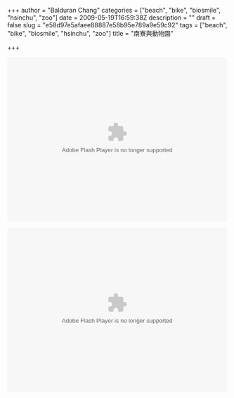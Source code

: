 +++
author = "Balduran Chang"
categories = ["beach", "bike", "biosmile", "hsinchu", "zoo"]
date = 2009-05-19T16:59:38Z
description = ""
draft = false
slug = "e58d97e5afaee88887e58b95e789a9e59c92"
tags = ["beach", "bike", "biosmile", "hsinchu", "zoo"]
title = "南寮與動物園"

+++


<object height="375" width="500"><param name="flashvars" value="offsite=true&lang=en-us&page_show_url=%2Fphotos%2Fbalduran%2Fsets%2F72157618481832768%2Fshow%2F&page_show_back_url=%2Fphotos%2Fbalduran%2Fsets%2F72157618481832768%2F&set_id=72157618481832768&jump_to="></param><param name="movie" value="http://www.flickr.com/apps/slideshow/show.swf?v=71649"></param><param name="allowFullScreen" value="true"></param><embed allowfullscreen="true" flashvars="offsite=true&lang=en-us&page_show_url=%2Fphotos%2Fbalduran%2Fsets%2F72157618481832768%2Fshow%2F&page_show_back_url=%2Fphotos%2Fbalduran%2Fsets%2F72157618481832768%2F&set_id=72157618481832768&jump_to=" height="375" src="http://www.flickr.com/apps/slideshow/show.swf?v=71649" type="application/x-shockwave-flash" width="500"></embed></object>

<object height="375" width="500"><param name="flashvars" value="offsite=true&lang=en-us&page_show_url=%2Fphotos%2Fbalduran%2Fsets%2F72157618393766283%2Fshow%2F&page_show_back_url=%2Fphotos%2Fbalduran%2Fsets%2F72157618393766283%2F&set_id=72157618393766283&jump_to="></param><param name="movie" value="http://www.flickr.com/apps/slideshow/show.swf?v=71649"></param><param name="allowFullScreen" value="true"></param><embed allowfullscreen="true" flashvars="offsite=true&lang=en-us&page_show_url=%2Fphotos%2Fbalduran%2Fsets%2F72157618393766283%2Fshow%2F&page_show_back_url=%2Fphotos%2Fbalduran%2Fsets%2F72157618393766283%2F&set_id=72157618393766283&jump_to=" height="375" src="http://www.flickr.com/apps/slideshow/show.swf?v=71649" type="application/x-shockwave-flash" width="500"></embed></object>

